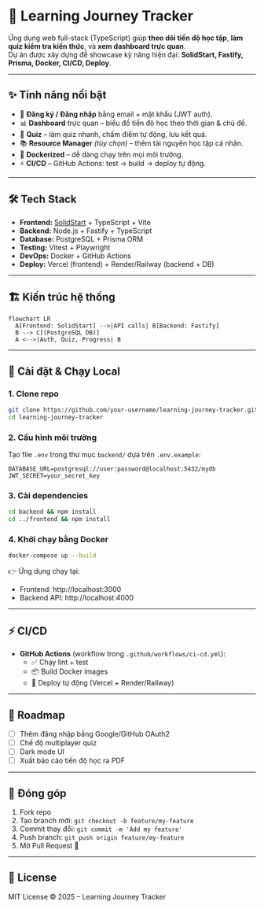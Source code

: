# 🚀 Learning Journey Tracker

Ứng dụng web full-stack (TypeScript) giúp **theo dõi tiến độ học tập**, **làm quiz kiểm tra kiến thức**, và **xem dashboard trực quan**.  
Dự án được xây dựng để showcase kỹ năng hiện đại: **SolidStart, Fastify, Prisma, Docker, CI/CD, Deploy**.

---

## ✨ Tính năng nổi bật
- 🔑 **Đăng ký / Đăng nhập** bằng email + mật khẩu (JWT auth).  
- 📊 **Dashboard** trực quan – biểu đồ tiến độ học theo thời gian & chủ đề.  
- 📝 **Quiz** – làm quiz nhanh, chấm điểm tự động, lưu kết quả.  
- 📚 **Resource Manager** *(tùy chọn)* – thêm tài nguyên học tập cá nhân.  
- 🐳 **Dockerized** – dễ dàng chạy trên mọi môi trường.  
- ⚡ **CI/CD** – GitHub Actions: test → build → deploy tự động.  

---

## 🛠️ Tech Stack

- **Frontend:** [SolidStart](https://start.solidjs.com/) + TypeScript + Vite  
- **Backend:** Node.js + Fastify + TypeScript  
- **Database:** PostgreSQL + Prisma ORM  
- **Testing:** Vitest + Playwright  
- **DevOps:** Docker + GitHub Actions  
- **Deploy:** Vercel (frontend) + Render/Railway (backend + DB)  

---

## 🏗️ Kiến trúc hệ thống

```mermaid
flowchart LR
  A[Frontend: SolidStart] -->|API calls| B[Backend: Fastify]
  B --> C[(PostgreSQL DB)]
  A <-->|Auth, Quiz, Progress| B
```

---

## 🚀 Cài đặt & Chạy Local

### 1. Clone repo
```bash
git clone https://github.com/your-username/learning-journey-tracker.git
cd learning-journey-tracker
```

### 2. Cấu hình môi trường
Tạo file `.env` trong thư mục `backend/` dựa trên `.env.example`:
```env
DATABASE_URL=postgresql://user:password@localhost:5432/mydb
JWT_SECRET=your_secret_key
```

### 3. Cài dependencies
```bash
cd backend && npm install
cd ../frontend && npm install
```

### 4. Khởi chạy bằng Docker
```bash
docker-compose up --build
```
👉 Ứng dụng chạy tại:  
- Frontend: http://localhost:3000  
- Backend API: http://localhost:4000  

---

## ⚡ CI/CD

- **GitHub Actions** (workflow trong `.github/workflows/ci-cd.yml`):  
  - ✅ Chạy lint + test  
  - 📦 Build Docker images  
  - 🚀 Deploy tự động (Vercel + Render/Railway)  

---

## 📌 Roadmap

- [ ] Thêm đăng nhập bằng Google/GitHub OAuth2  
- [ ] Chế độ multiplayer quiz  
- [ ] Dark mode UI  
- [ ] Xuất báo cáo tiến độ học ra PDF  

---

## 🤝 Đóng góp

1. Fork repo  
2. Tạo branch mới: `git checkout -b feature/my-feature`  
3. Commit thay đổi: `git commit -m 'Add my feature'`  
4. Push branch: `git push origin feature/my-feature`  
5. Mở Pull Request 🎉  

---

## 📄 License
MIT License © 2025 – Learning Journey Tracker

